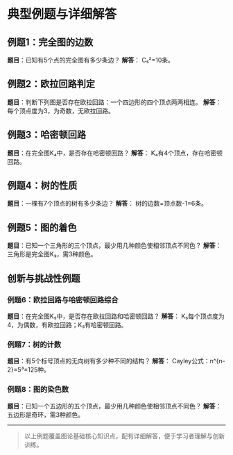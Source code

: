 # 典型例题与详细解答

## 例题1：完全图的边数

**题目**：已知有5个点的完全图有多少条边？
**解答**：
C₅²=10条。

## 例题2：欧拉回路判定

**题目**：判断下列图是否存在欧拉回路：一个四边形的四个顶点两两相连。
**解答**：
每个顶点度为3，为奇数，无欧拉回路。

## 例题3：哈密顿回路

**题目**：在完全图K₄中，是否存在哈密顿回路？
**解答**：
K₄有4个顶点，存在哈密顿回路。

## 例题4：树的性质

**题目**：一棵有7个顶点的树有多少条边？
**解答**：
树的边数=顶点数-1=6条。

## 例题5：图的着色

**题目**：已知一个三角形的三个顶点，最少用几种颜色使相邻顶点不同色？
**解答**：
三角形是完全图K₃，需3种颜色。

## 创新与挑战性例题

### 例题6：欧拉回路与哈密顿回路综合

**题目**：在完全图K₅中，是否存在欧拉回路和哈密顿回路？
**解答**：
K₅每个顶点度为4，为偶数，有欧拉回路；K₅有哈密顿回路。

### 例题7：树的计数

**题目**：有5个标号顶点的无向树有多少种不同的结构？
**解答**：
Cayley公式：n^{n-2}=5³=125种。

### 例题8：图的染色数

**题目**：已知一个五边形的五个顶点，最少用几种颜色使相邻顶点不同色？
**解答**：
五边形是奇环，需3种颜色。

---

> 以上例题覆盖图论基础核心知识点，配有详细解答，便于学习者理解与创新训练。
